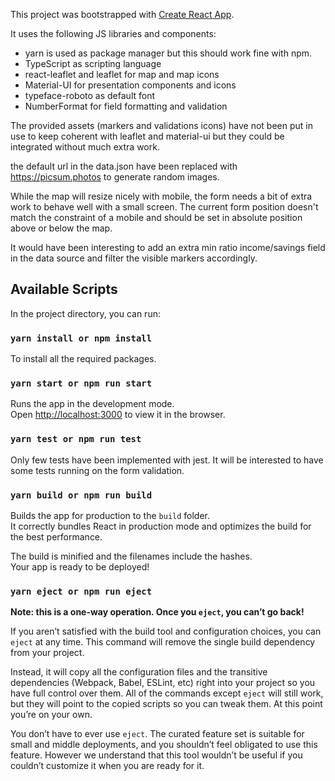 This project was bootstrapped with [Create React App](https://github.com/facebook/create-react-app).

It uses the following JS libraries and components:
* yarn is used as package manager but this should work fine with npm.
* TypeScript as scripting language
* react-leaflet and leaflet for map and map icons
* Material-UI for presentation components and icons
* typeface-roboto as default font
* NumberFormat for field formatting and validation

The provided assets (markers and validations icons) have not been put in use to keep coherent with leaflet and material-ui but they could be integrated without much extra work.

the default url in the data.json have been replaced with https://picsum.photos to generate random images.

While the map will resize nicely with mobile, the form needs a bit of extra work to behave well with a small screen. The current form position doesn't match the constraint of a mobile and should be set in absolute position above or below the map.

It would have been interesting to add an extra min ratio income/savings field in the data source and filter the visible markers accordingly.

## Available Scripts

In the project directory, you can run:


### `yarn install or npm install`

To install all the required packages.

### `yarn start or npm run start`

Runs the app in the development mode.<br>
Open [http://localhost:3000](http://localhost:3000) to view it in the browser.

### `yarn test or npm run test`

Only few tests have been implemented with jest. It will be interested to have some tests running on the form validation.

### `yarn build or npm run build`

Builds the app for production to the `build` folder.<br>
It correctly bundles React in production mode and optimizes the build for the best performance.

The build is minified and the filenames include the hashes.<br>
Your app is ready to be deployed!

### `yarn eject or npm run eject`

**Note: this is a one-way operation. Once you `eject`, you can’t go back!**

If you aren’t satisfied with the build tool and configuration choices, you can `eject` at any time. This command will remove the single build dependency from your project.

Instead, it will copy all the configuration files and the transitive dependencies (Webpack, Babel, ESLint, etc) right into your project so you have full control over them. All of the commands except `eject` will still work, but they will point to the copied scripts so you can tweak them. At this point you’re on your own.

You don’t have to ever use `eject`. The curated feature set is suitable for small and middle deployments, and you shouldn’t feel obligated to use this feature. However we understand that this tool wouldn’t be useful if you couldn’t customize it when you are ready for it.
